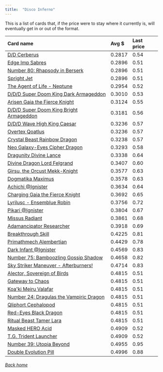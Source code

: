 ```yaml
---
title:  "Disco Inferno"
---
```


This is a list of cards that, if the price were to stay where it currently is, will eventually get in or out of the format.

| Card name | Avg $ | Last price |
| :-- | :-- | :-- |
[D/D Cerberus](https://db.ygoprodeck.com/card/?search=D/D%20Cerberus) | 0.2817 | 0.54 |
[Edge Imp Sabres](https://db.ygoprodeck.com/card/?search=Edge%20Imp%20Sabres) | 0.2896 | 0.51 |
[Number 80: Rhapsody in Berserk](https://db.ygoprodeck.com/card/?search=Number%2080:%20Rhapsody%20in%20Berserk) | 0.2896 | 0.51 |
[Spright Jet](https://db.ygoprodeck.com/card/?search=Spright%20Jet) | 0.2896 | 0.51 |
[The Agent of Life - Neptune](https://db.ygoprodeck.com/card/?search=The%20Agent%20of%20Life%20-%20Neptune) | 0.2954 | 0.52 |
[D/D/D Super Doom King Dark Armageddon](https://db.ygoprodeck.com/card/?search=D/D/D%20Super%20Doom%20King%20Dark%20Armageddon) | 0.3010 | 0.53 |
[Arisen Gaia the Fierce Knight](https://db.ygoprodeck.com/card/?search=Arisen%20Gaia%20the%20Fierce%20Knight) | 0.3124 | 0.55 |
[D/D/D Super Doom King Bright Armageddon](https://db.ygoprodeck.com/card/?search=D/D/D%20Super%20Doom%20King%20Bright%20Armageddon) | 0.3181 | 0.56 |
[D/D/D Wave High King Caesar](https://db.ygoprodeck.com/card/?search=D/D/D%20Wave%20High%20King%20Caesar) | 0.3236 | 0.57 |
[Overtex Qoatlus](https://db.ygoprodeck.com/card/?search=Overtex%20Qoatlus) | 0.3236 | 0.57 |
[Crystal Beast Rainbow Dragon](https://db.ygoprodeck.com/card/?search=Crystal%20Beast%20Rainbow%20Dragon) | 0.3238 | 0.57 |
[Neo Galaxy-Eyes Cipher Dragon](https://db.ygoprodeck.com/card/?search=Neo%20Galaxy-Eyes%20Cipher%20Dragon) | 0.3293 | 0.58 |
[Dragunity Divine Lance](https://db.ygoprodeck.com/card/?search=Dragunity%20Divine%20Lance) | 0.3338 | 0.64 |
[Divine Dragon Lord Felgrand](https://db.ygoprodeck.com/card/?search=Divine%20Dragon%20Lord%20Felgrand) | 0.3407 | 0.60 |
[Girsu, the Orcust Mekk-Knight](https://db.ygoprodeck.com/card/?search=Girsu,%20the%20Orcust%20Mekk-Knight) | 0.3577 | 0.63 |
[Dogmatika Maximus](https://db.ygoprodeck.com/card/?search=Dogmatika%20Maximus) | 0.3578 | 0.63 |
[Achichi @Ignister](https://db.ygoprodeck.com/card/?search=Achichi%20@Ignister) | 0.3634 | 0.64 |
[Charging Gaia the Fierce Knight](https://db.ygoprodeck.com/card/?search=Charging%20Gaia%20the%20Fierce%20Knight) | 0.3692 | 0.65 |
[Lyrilusc - Ensemblue Robin](https://db.ygoprodeck.com/card/?search=Lyrilusc%20-%20Ensemblue%20Robin) | 0.3756 | 0.72 |
[Pikari @Ignister](https://db.ygoprodeck.com/card/?search=Pikari%20@Ignister) | 0.3804 | 0.67 |
[Missus Radiant](https://db.ygoprodeck.com/card/?search=Missus%20Radiant) | 0.3861 | 0.68 |
[Adamancipator Researcher](https://db.ygoprodeck.com/card/?search=Adamancipator%20Researcher) | 0.3918 | 0.69 |
[Breakthrough Skill](https://db.ygoprodeck.com/card/?search=Breakthrough%20Skill) | 0.4225 | 0.81 |
[Primathmech Alembertian](https://db.ygoprodeck.com/card/?search=Primathmech%20Alembertian) | 0.4429 | 0.78 |
[Dark Infant @Ignister](https://db.ygoprodeck.com/card/?search=Dark%20Infant%20@Ignister) | 0.4569 | 0.83 |
[Number 75: Bamboozling Gossip Shadow](https://db.ygoprodeck.com/card/?search=Number%2075:%20Bamboozling%20Gossip%20Shadow) | 0.4658 | 0.82 |
[Sky Striker Maneuver - Afterburners!](https://db.ygoprodeck.com/card/?search=Sky%20Striker%20Maneuver%20-%20Afterburners!) | 0.4714 | 0.83 |
[Alector, Sovereign of Birds](https://db.ygoprodeck.com/card/?search=Alector,%20Sovereign%20of%20Birds) | 0.4815 | 0.51 |
[Gateway to Chaos](https://db.ygoprodeck.com/card/?search=Gateway%20to%20Chaos) | 0.4815 | 0.51 |
[Koa'ki Meiru Valafar](https://db.ygoprodeck.com/card/?search=Koa'ki%20Meiru%20Valafar) | 0.4815 | 0.51 |
[Number 24: Dragulas the Vampiric Dragon](https://db.ygoprodeck.com/card/?search=Number%2024:%20Dragulas%20the%20Vampiric%20Dragon) | 0.4815 | 0.51 |
[Qliphort Cephalopod](https://db.ygoprodeck.com/card/?search=Qliphort%20Cephalopod) | 0.4815 | 0.51 |
[Red-Eyes Black Dragon](https://db.ygoprodeck.com/card/?search=Red-Eyes%20Black%20Dragon) | 0.4815 | 0.51 |
[Ritual Beast Tamer Lara](https://db.ygoprodeck.com/card/?search=Ritual%20Beast%20Tamer%20Lara) | 0.4815 | 0.51 |
[Masked HERO Acid](https://db.ygoprodeck.com/card/?search=Masked%20HERO%20Acid) | 0.4909 | 0.52 |
[T.G. Trident Launcher](https://db.ygoprodeck.com/card/?search=T.G.%20Trident%20Launcher) | 0.4909 | 0.52 |
[Number 39: Utopia Beyond](https://db.ygoprodeck.com/card/?search=Number%2039:%20Utopia%20Beyond) | 0.4955 | 0.95 |
[Double Evolution Pill](https://db.ygoprodeck.com/card/?search=Double%20Evolution%20Pill) | 0.4996 | 0.88 |

###### [Back home](index)